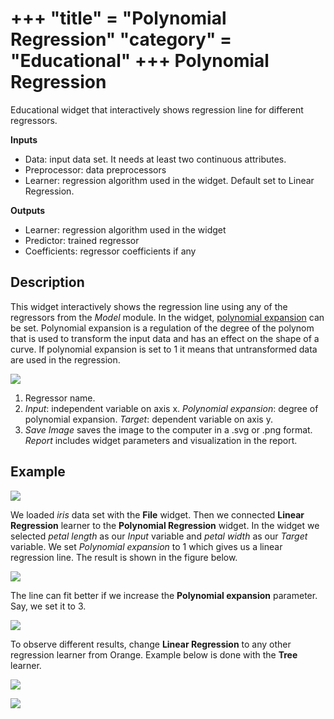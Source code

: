 +++
"title" = "Polynomial Regression"
"category" = "Educational"
+++
Polynomial Regression
=====================

Educational widget that interactively shows regression line for different regressors.

**Inputs**

- Data: input data set. It needs at least two continuous attributes.
- Preprocessor: data preprocessors
- Learner: regression algorithm used in the widget. Default set to Linear Regression.

**Outputs**

- Learner: regression algorithm used in the widget
- Predictor: trained regressor
- Coefficients: regressor coefficients if any

Description
-----------

This widget interactively shows the regression line using any of the regressors from the *Model* module. In the widget, [polynomial expansion](https://en.wikipedia.org/wiki/Polynomial_expansion) can be set. Polynomial expansion is a regulation of the degree of the polynom that is used to transform the input data and has an effect on the shape of a curve. If polynomial expansion is set to 1 it means that untransformed data are used in the regression.

![](../images/polynomial-regression-stamped.png)

1. Regressor name.
2. *Input*: independent variable on axis x.
   *Polynomial expansion*: degree of polynomial expansion.
   *Target*: dependent variable on axis y.
3. *Save Image* saves the image to the computer in a .svg or .png
   format.
   *Report* includes widget parameters and visualization in the report.

Example
-------

![](../images/polyregressionmain.png)

We loaded *iris* data set with the **File** widget. Then we connected **Linear Regression** learner to the **Polynomial Regression** widget. In the widget we selected *petal length* as our *Input* variable and *petal width* as our *Target* variable. We set *Polynomial expansion* to 1 which gives us a linear regression line. The result is shown in the figure below.

![](../images/polynomial-regression-exp1.png)

The line can fit better if we increase the **Polynomial expansion** parameter. Say, we set it to 3.

![](../images/polynomial-regression-exp3.png)

To observe different results, change **Linear Regression** to any other regression learner from Orange. Example below is done with the **Tree** learner.

![](../images/polyregressiontree1.png)

![](../images/polynomial-regression-tree-exp1.png)